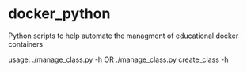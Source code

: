 # docker_python
Python scripts to help automate the managment of educational docker containers


usage: ./manage_class.py -h         OR         ./manage_class.py create_class -h
